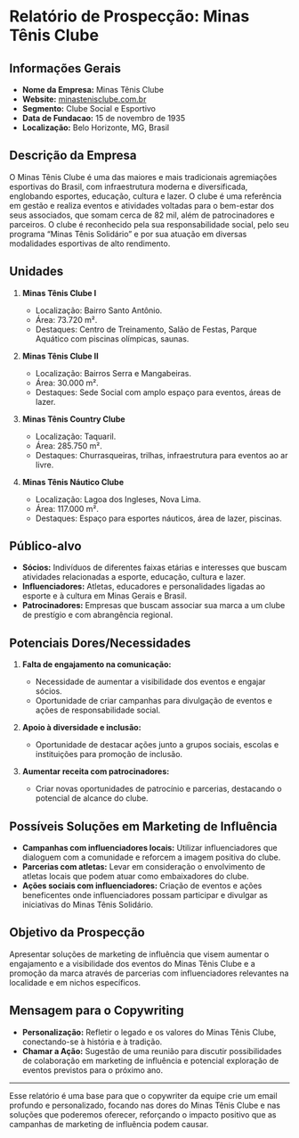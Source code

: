 # Relatório de Prospecção: Minas Tênis Clube

## Informações Gerais
- **Nome da Empresa:** Minas Tênis Clube
- **Website:** [minastenisclube.com.br](http://www.minastenisclube.com.br)
- **Segmento:** Clube Social e Esportivo
- **Data de Fundacao:** 15 de novembro de 1935
- **Localização:** Belo Horizonte, MG, Brasil

## Descrição da Empresa
O Minas Tênis Clube é uma das maiores e mais tradicionais agremiações esportivas do Brasil, com infraestrutura moderna e diversificada, englobando esportes, educação, cultura e lazer. O clube é uma referência em gestão e realiza eventos e atividades voltadas para o bem-estar dos seus associados, que somam cerca de 82 mil, além de patrocinadores e parceiros. O clube é reconhecido pela sua responsabilidade social, pelo seu programa “Minas Tênis Solidário” e por sua atuação em diversas modalidades esportivas de alto rendimento.

## Unidades
1. **Minas Tênis Clube I**
   - Localização: Bairro Santo Antônio.
   - Área: 73.720 m².
   - Destaques: Centro de Treinamento, Salão de Festas, Parque Aquático com piscinas olímpicas, saunas.

2. **Minas Tênis Clube II**
   - Localização: Bairros Serra e Mangabeiras.
   - Área: 30.000 m².
   - Destaques: Sede Social com amplo espaço para eventos, áreas de lazer.

3. **Minas Tênis Country Clube**
   - Localização: Taquaril.
   - Área: 285.750 m².
   - Destaques: Churrasqueiras, trilhas, infraestrutura para eventos ao ar livre.

4. **Minas Tênis Náutico Clube**
   - Localização: Lagoa dos Ingleses, Nova Lima.
   - Área: 117.000 m².
   - Destaques: Espaço para esportes náuticos, área de lazer, piscinas.

## Público-alvo
- **Sócios:** Indivíduos de diferentes faixas etárias e interesses que buscam atividades relacionadas a esporte, educação, cultura e lazer.
- **Influenciadores:** Atletas, educadores e personalidades ligadas ao esporte e à cultura em Minas Gerais e Brasil.
- **Patrocinadores:** Empresas que buscam associar sua marca a um clube de prestígio e com abrangência regional.

## Potenciais Dores/Necessidades
1. **Falta de engajamento na comunicação:**
   - Necessidade de aumentar a visibilidade dos eventos e engajar sócios.
   - Oportunidade de criar campanhas para divulgação de eventos e ações de responsabilidade social.

2. **Apoio à diversidade e inclusão:**
   - Oportunidade de destacar ações junto a grupos sociais, escolas e instituições para promoção de inclusão.

3. **Aumentar receita com patrocinadores:**
   - Criar novas oportunidades de patrocínio e parcerias, destacando o potencial de alcance do clube.

## Possíveis Soluções em Marketing de Influência
- **Campanhas com influenciadores locais:** Utilizar influenciadores que dialoguem com a comunidade e reforcem a imagem positiva do clube.
- **Parcerias com atletas:** Levar em consideração o envolvimento de atletas locais que podem atuar como embaixadores do clube.
- **Ações sociais com influenciadores:** Criação de eventos e ações beneficentes onde influenciadores possam participar e divulgar as iniciativas do Minas Tênis Solidário.

## Objetivo da Prospecção
Apresentar soluções de marketing de influência que visem aumentar o engajamento e a visibilidade dos eventos do Minas Tênis Clube e a promoção da marca através de parcerias com influenciadores relevantes na localidade e em nichos específicos.

## Mensagem para o Copywriting
- **Personalização:** Refletir o legado e os valores do Minas Tênis Clube, conectando-se à história e à tradição.
- **Chamar a Ação:** Sugestão de uma reunião para discutir possibilidades de colaboração em marketing de influência e potencial exploração de eventos previstos para o próximo ano.

---

Esse relatório é uma base para que o copywriter da equipe crie um email profundo e personalizado, focando nas dores do Minas Tênis Clube e nas soluções que poderemos oferecer, reforçando o impacto positivo que as campanhas de marketing de influência podem causar.